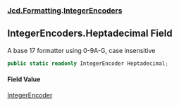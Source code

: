 ### [Jcd.Formatting](Jcd_Formatting.md 'Jcd.Formatting').[IntegerEncoders](Jcd_Formatting_IntegerEncoders.md 'Jcd.Formatting.IntegerEncoders')
## IntegerEncoders.Heptadecimal Field
A base 17 formatter using 0-9A-G, case insensitive  
```csharp
public static readonly IntegerEncoder Heptadecimal;
```
#### Field Value
[IntegerEncoder](Jcd_Formatting_IntegerEncoder.md 'Jcd.Formatting.IntegerEncoder')
